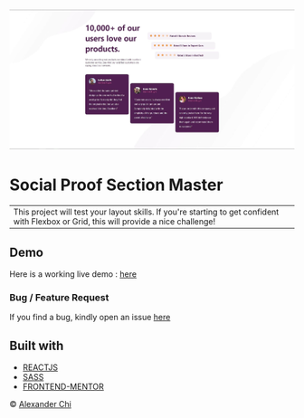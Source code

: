 # ![Social Proof Section Master](https://raw.githubusercontent.com/alexandercds/social-proof-section-master/master/src/assets/images/preview.jpg)
# Social Proof Section Master
<table>
<tr>
<td>
    This project will test your layout skills. If you're starting to get confident with Flexbox or Grid, this will provide a nice challenge!
</td>
</tr>
</table>


## Demo
Here is a working live demo :  [here](https://alexandercds.github.io/social-proof-section-master/)

### Bug / Feature Request

If you find a bug, kindly open an issue [here](https://github.com/alexandercds/social-proof-section-master/issues/new)

## Built with 

- [REACTJS](https://reactjs.org/)
- [SASS](https://sass-lang.com/)
- [FRONTEND-MENTOR](https://www.frontendmentor.io/challenges/)


© [Alexander Chi ](https://alexandercd.dev/)